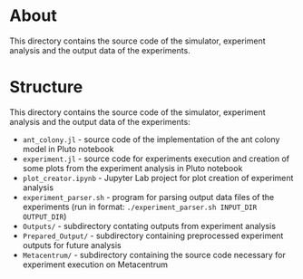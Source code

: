 # About

This directory contains the source code of the simulator, experiment analysis and 
the output data of the experiments.

# Structure
This directory contains the source code of the simulator, experiment analysis and 
the output data of the experiments:

* `ant_colony.jl` - source code of the implementation of the ant colony model 
in Pluto notebook
* `experiment.jl` - source code for experiments execution and creation of some plots 
from the experiment analysis in Pluto notebook
* `plot_creator.ipynb` - Jupyter Lab project for plot creation of experiment analysis
* `experiment_parser.sh` - program for parsing output data files of the experiments
(run in format: `./experiment_parser.sh INPUT_DIR OUTPUT_DIR`)
* `Outputs/` - subdirectory contating outputs from experiment analysis
* `Prepared_Output/` - subdirectory containing preprocessed experiment outputs for 
future analysis
* `Metacentrum/` - subdirectory containing the source code necessary 
for experiment execution on Metacentrum